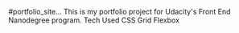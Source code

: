 #portfolio_site...
This is my portfolio project for Udacity's Front End Nanodegree program.
Tech Used
CSS Grid
Flexbox
